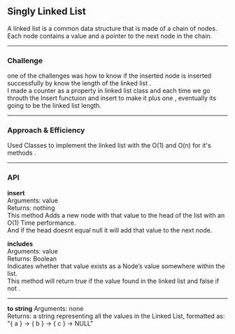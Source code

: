 ## Singly Linked List
A linked list is a common data structure that is made of a chain of nodes. Each node contains a value and a pointer to the next node in the chain.

<hr>

### Challenge
one of the challenges was how to know if the inserted node is inserted successfully by know the length of the linked list . <br>
I made a counter as a property in linked list class and each time we go throuth the Insert functuion and insert to make it plus one , eventually its going to be the linked list length.<br>

<hr>

### Approach & Efficiency
<!-- What approach did you take? Why? What is the Big O space/time for this approach? -->
Used Classes to implement the linked list with the O(1) and O(n) for it's methods .


<hr>

### API

**insert**<br>
Arguments: value<br>
Returns: nothing<br>
This method Adds a new node with that value to the head of the list with an O(1) Time performance.<br>
And if the head doesnt equal null it will add that value to the next node.<br>

**includes**<br>
Arguments: value<br>
Returns: Boolean<br>
Indicates whether that value exists as a Node’s value somewhere within the list.<br>
This method will return true if the value found in the linked list and false if not .<br>

<hr>

**to string**
Arguments: none <br>
Returns: a string representing all the values in the Linked List, formatted as:<br>
"{ a } -> { b } -> { c } -> NULL"<br>


